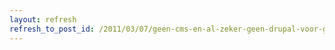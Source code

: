```yaml
---
layout: refresh
refresh_to_post_id: /2011/03/07/geen-cms-en-al-zeker-geen-drupal-voor-grote-web-projecten-zoals-gemeentesites
---
```

